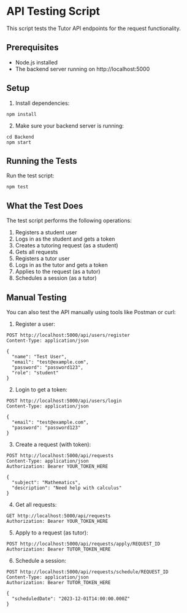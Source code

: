# API Testing Script

This script tests the Tutor API endpoints for the request functionality.

## Prerequisites

- Node.js installed
- The backend server running on http://localhost:5000

## Setup

1. Install dependencies:
```
npm install
```

2. Make sure your backend server is running:
```
cd Backend
npm start
```

## Running the Tests

Run the test script:
```
npm test
```

## What the Test Does

The test script performs the following operations:

1. Registers a student user
2. Logs in as the student and gets a token
3. Creates a tutoring request (as a student)
4. Gets all requests
5. Registers a tutor user
6. Logs in as the tutor and gets a token
7. Applies to the request (as a tutor)
8. Schedules a session (as a tutor)

## Manual Testing

You can also test the API manually using tools like Postman or curl:

1. Register a user:
```
POST http://localhost:5000/api/users/register
Content-Type: application/json

{
  "name": "Test User",
  "email": "test@example.com",
  "password": "password123",
  "role": "student"
}
```

2. Login to get a token:
```
POST http://localhost:5000/api/users/login
Content-Type: application/json

{
  "email": "test@example.com",
  "password": "password123"
}
```

3. Create a request (with token):
```
POST http://localhost:5000/api/requests
Content-Type: application/json
Authorization: Bearer YOUR_TOKEN_HERE

{
  "subject": "Mathematics",
  "description": "Need help with calculus"
}
```

4. Get all requests:
```
GET http://localhost:5000/api/requests
Authorization: Bearer YOUR_TOKEN_HERE
```

5. Apply to a request (as tutor):
```
POST http://localhost:5000/api/requests/apply/REQUEST_ID
Authorization: Bearer TUTOR_TOKEN_HERE
```

6. Schedule a session:
```
POST http://localhost:5000/api/requests/schedule/REQUEST_ID
Content-Type: application/json
Authorization: Bearer TUTOR_TOKEN_HERE

{
  "scheduledDate": "2023-12-01T14:00:00.000Z"
}
```
